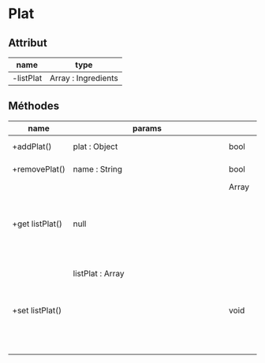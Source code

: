 # Plat

## Attribut

| name | type
| --- | ---
| -listPlat | Array : Ingredients

## Méthodes

| name | params | return | usage
| --- | --- | --- | ---
| +addPlat() | plat : Object | bool | add a plat 
| +removePlat() | name : String | bool | remove a plat
|+get listPlat() | null |Array<Object>|get the list of the plats
|+set listPlat()|listPlat : Array<Object>|void|set the list of the plats
